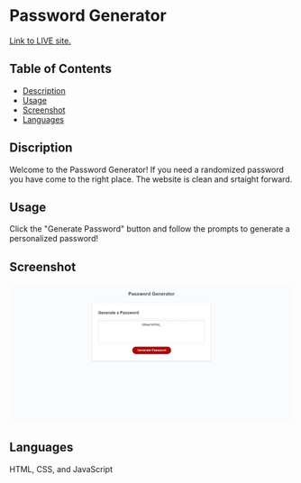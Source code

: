 # Password Generator 
 
[Link to LIVE site.](https://ashbylb.github.io/password-generator/)

## Table of Contents
- [Description](#Description)
- [Usage](#Usage)
- [Screenshot](#Screenshot)
- [Languages](#Languages)

## Discription
Welcome to the Password Generator!  If you need a randomized password  you have come to the right place. The website is clean and srtaight forward.

## Usage 
Click the "Generate Password" button and follow the prompts to generate a personalized password!


## Screenshot
 

![me](assets\image\passwordgeneratorsite.png)

## Languages
HTML, CSS, and JavaScript
